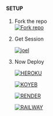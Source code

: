 #### SETUP

1. Fork the repo
    <br>
<a href='https://github.com/TURBOHYPER/Toxic-Alexa_V4/fork' target="_blank"><img alt='Fork repo' src='https://img.shields.io/badge/Fork Repo-100000?style=for-the-badge&logo=scan&logoColor=white&labelColor=black&color=black'/></a>



2. Get Session
   
     <a href='https://TURBOHYPER/Toxic-Alexa_V4-pair-d392f3b60559.herokuapp.com' target="_blank"><img alt='joel' src='https://img.shields.io/badge/PAIR CODE-h?color=navy&style=for-the-badge&logo=visualstudiocode'/></a></p>

2. Now Deploy

     <a href='https://toxic-alexa-deploy.vercel.app' target="_blank"><img alt='HEROKU' src='https://img.shields.io/badge/-HEROKU-black?style=for-the-badge&logo=heroku&logoColor=white'/></a>

     <a href='https://toxic-alexa-deploy.vercel.app' target="_blank"><img alt='KOYEB' src='https://img.shields.io/badge/-KOYEB-black?style=for-the-badge&logo=koyeb&logoColor=white'/></a>

     <a href='https://dashboard.render.com/blueprint/new?repo=https://github.com/TURBOHYPER/Toxic-Alexa_V4' target="_blank"><img alt='RENDER' src='https://img.shields.io/badge/-RENDER-black?style=for-the-badge&logo=render&logoColor=white'/></a>

     <a href='https://railway.app/template/T2aOGe?referralCode=vxrYUu' target="_blank"><img alt='RAILWAY' src='https://img.shields.io/badge/-RAILWAY-black?style=for-the-badge&logo=railway&logoColor=white'/></a>
